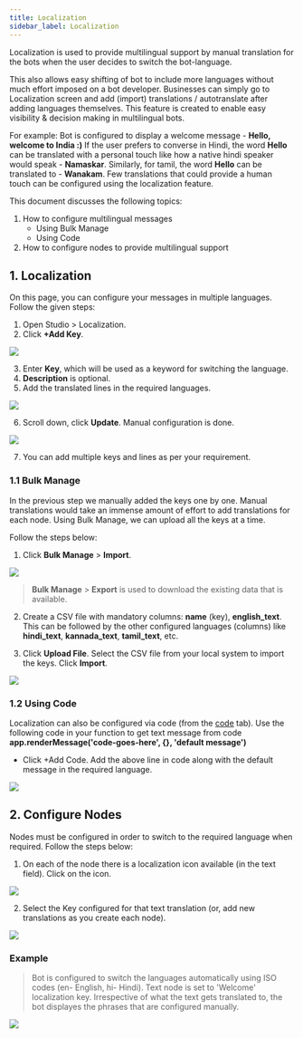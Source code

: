 ```yaml
---
title: Localization
sidebar_label: Localization
---
```



Localization is used to provide multilingual support by manual translation for the bots when the user decides to switch the bot-language. 

This also allows easy shifting of bot to include more languages without much effort imposed on a bot developer. Businesses can simply go to Localization screen and add (import) translations / autotranslate after adding languages themselves. This feature is created to enable easy visibility & decision making in multilingual bots.

For example: 
Bot is configured to display a welcome message - **Hello, welcome to India :)**
If the user prefers to converse in Hindi, the word **Hello** can be translated with a personal touch like how a native hindi speaker would speak - **Namaskar**.
Similarly, for tamil, the word **Hello** can be translated to - **Wanakam**. 
Few translations that could provide a human touch can be configured using the localization feature. 

This document discusses the following topics: 

1. How to configure multilingual messages
    * Using Bulk Manage
    * Using Code
3. How to configure nodes to provide multilingual support 


## 1. Localization 

On this page, you can configure your messages in multiple languages. 
Follow the given steps: 

1. Open Studio > Localization. 
2. Click **+Add Key**.

![](https://i.imgur.com/WTzQQDm.png)

3. Enter **Key**, which will be used as a keyword for switching the language. 
4. **Description** is optional. 
5. Add the translated lines in the required languages.
 
![](https://i.imgur.com/1VMLDCm.png)

6. Scroll down, click **Update**. Manual configuration is done. 

![](https://i.imgur.com/nXctsoC.jpg)

7. You can add multiple keys and lines as per your requirement. 

### 1.1 Bulk Manage 

In the previous step we manually added the keys one by one. Manual translations would take an immense amount of effort to add translations for each node.
Using Bulk Manage, we can upload all the keys at a time.

Follow the steps below: 

1. Click **Bulk Manage** > **Import**.

![](https://i.imgur.com/HZdBe1z.png)

> **Bulk Manage** > **Export** is used to download the existing data that is available.

2.  Create a CSV file with mandatory columns: **name** (key), **english_text**. This can be followed by the other configured languages (columns) like **hindi_text**, **kannada_text**, **tamil_text**, etc.

4. Click **Upload File**. Select the CSV file from your local system to import the keys. Click **Import**. 

![](https://i.imgur.com/LzuohyH.png)


### 1.2 Using Code

Localization can also be configured via code (from the [code](https://docs.yellow.ai/docs/platform_concepts/studio/build/code) tab).
Use the following code in your function to get text message from code **app.renderMessage('code-goes-here', {}, 'default message')**

* Click +Add Code. Add the above line in code along with the default message in the required language.

![](https://i.imgur.com/ccojeyK.jpg)


## 2. Configure Nodes

Nodes must be configured in order to switch to the required language when required. 
Follow the steps below: 

1. On each of the node there is a localization icon available (in the text field). Click on the icon. 

![](https://i.imgur.com/Bzlt66X.png)

2. Select the Key configured for that text translation (or, add new translations as you create each node). 

![](https://i.imgur.com/wmSwZYu.png)

### Example

> Bot is configured to switch the languages automatically using ISO codes (en- English, hi- Hindi). 
> Text node is set to 'Welcome' localization key. Irrespective of what the text gets translated to, the bot displayes the phrases that are configured manually. 



![](https://i.imgur.com/jBv9ih6.png)
